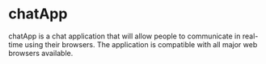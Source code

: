 # chatApp
chatApp is a chat application that will allow people to communicate in real-time using their browsers. The application is compatible with all major web browsers available.
